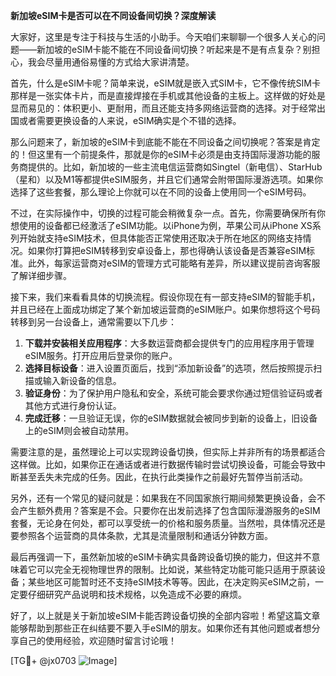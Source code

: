 **新加坡eSIM卡是否可以在不同设备间切换？深度解读**

大家好，这里是专注于科技与生活的小助手。今天咱们来聊聊一个很多人关心的问题——新加坡的eSIM卡能不能在不同设备间切换？听起来是不是有点复杂？别担心，我会尽量用通俗易懂的方式给大家讲清楚。

首先，什么是eSIM卡呢？简单来说，eSIM就是嵌入式SIM卡，它不像传统SIM卡那样是一张实体卡片，而是直接焊接在手机或其他设备的主板上。这样做的好处是显而易见的：体积更小、更耐用，而且还能支持多网络运营商的选择。对于经常出国或者需要更换设备的人来说，eSIM确实是个不错的选择。

那么问题来了，新加坡的eSIM卡到底能不能在不同设备之间切换呢？答案是肯定的！但这里有一个前提条件，那就是你的eSIM卡必须是由支持国际漫游功能的服务商提供的。比如，新加坡的一些主流电信运营商如Singtel（新电信）、StarHub（星和）以及M1等都提供eSIM服务，并且它们通常会附带国际漫游选项。如果你选择了这些套餐，那么理论上你就可以在不同的设备上使用同一个eSIM号码。

不过，在实际操作中，切换的过程可能会稍微复杂一点。首先，你需要确保所有你想使用的设备都已经激活了eSIM功能。以iPhone为例，苹果公司从iPhone XS系列开始就支持eSIM技术，但具体能否正常使用还取决于所在地区的网络支持情况。如果你打算把eSIM转移到安卓设备上，那也得确认该设备是否兼容eSIM标准。此外，每家运营商对eSIM的管理方式可能略有差异，所以建议提前咨询客服了解详细步骤。

接下来，我们来看看具体的切换流程。假设你现在有一部支持eSIM的智能手机，并且已经在上面成功绑定了某个新加坡运营商的eSIM账户。如果你想将这个号码转移到另一台设备上，通常需要以下几步：

1. **下载并安装相关应用程序**：大多数运营商都会提供专门的应用程序用于管理eSIM服务。打开应用后登录你的账户。
2. **选择目标设备**：进入设置页面后，找到“添加新设备”的选项，然后按照提示扫描或输入新设备的信息。
3. **验证身份**：为了保护用户隐私和安全，系统可能会要求你通过短信验证码或者其他方式进行身份认证。
4. **完成迁移**：一旦验证无误，你的eSIM数据就会被同步到新的设备上，旧设备上的eSIM则会被自动禁用。

需要注意的是，虽然理论上可以实现跨设备切换，但实际上并非所有的场景都适合这样做。比如，如果你正在通话或者进行数据传输时尝试切换设备，可能会导致中断甚至丢失未完成的任务。因此，在执行此类操作之前最好先暂停当前活动。

另外，还有一个常见的疑问就是：如果我在不同国家旅行期间频繁更换设备，会不会产生额外费用？答案是不会。只要你在出发前选择了包含国际漫游服务的eSIM套餐，无论身在何处，都可以享受统一的价格和服务质量。当然啦，具体情况还是要参照各个运营商的具体条款，尤其是流量限制和通话分钟数方面。

最后再强调一下，虽然新加坡的eSIM卡确实具备跨设备切换的能力，但这并不意味着它可以完全无视物理世界的限制。比如说，某些特定功能可能只适用于原装设备；某些地区可能暂时还不支持eSIM技术等等。因此，在决定购买eSIM之前，一定要仔细研究产品说明和技术规格，以免造成不必要的麻烦。

好了，以上就是关于新加坡eSIM卡能否跨设备切换的全部内容啦！希望这篇文章能够帮助到那些正在纠结要不要入手eSIM的朋友。如果你还有其他问题或者想分享自己的使用经验，欢迎随时留言讨论哦！

[TG💪+ @jx0703 ![Image](https://github.com/user-attachments/assets/dbca1d08-cadb-493c-b0ec-ad6f7a83f270)]